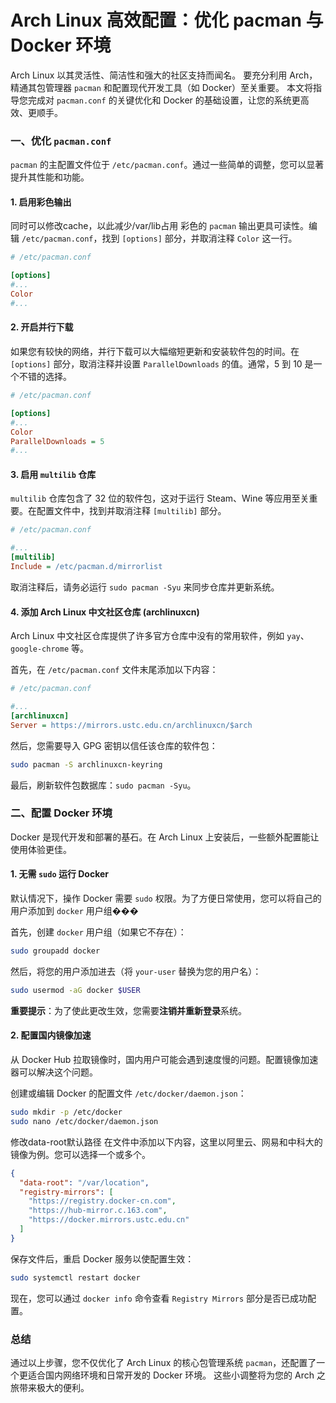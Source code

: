 # Arch Linux 高效配置：优化 pacman 与 Docker 环境


Arch Linux 以其灵活性、简洁性和强大的社区支持而闻名。
要充分利用 Arch，精通其包管理器 `pacman` 和配置现代开发工具（如 Docker）至关重要。
本文将指导您完成对 `pacman.conf` 的关键优化和 Docker 的基础设置，让您的系统更高效、更顺手。

### 一、优化 `pacman.conf`

`pacman` 的主配置文件位于 `/etc/pacman.conf`。通过一些简单的调整，您可以显著提升其性能和功能。

#### 1. 启用彩色输出

同时可以修改cache，以此减少/var/lib占用
彩色的 `pacman` 输出更具可读性。编辑 `/etc/pacman.conf`，找到 `[options]` 部分，并取消注释 `Color` 这一行。

```ini
# /etc/pacman.conf

[options]
#...
Color
#...
```

#### 2. 开启并行下载

如果您有较快的网络，并行下载可以大幅缩短更新和安装软件包的时间。在 `[options]` 部分，取消注释并设置 `ParallelDownloads` 的值。通常，5 到 10 是一个不错的选择。

```ini
# /etc/pacman.conf

[options]
#...
Color
ParallelDownloads = 5
#...
```

#### 3. 启用 `multilib` 仓库

`multilib` 仓库包含了 32 位的软件包，这对于运行 Steam、Wine 等应用至关重要。在配置文件中，找到并取消注释 `[multilib]` 部分。

```ini
# /etc/pacman.conf

#...
[multilib]
Include = /etc/pacman.d/mirrorlist
```

取消注释后，请务必运行 `sudo pacman -Syu` 来同步仓库并更新系统。

#### 4. 添加 Arch Linux 中文社区仓库 (archlinuxcn)

Arch Linux 中文社区仓库提供了许多官方仓库中没有的常用软件，例如 `yay`、`google-chrome` 等。

首先，在 `/etc/pacman.conf` 文件末尾添加以下内容：

```ini
# /etc/pacman.conf

#...
[archlinuxcn]
Server = https://mirrors.ustc.edu.cn/archlinuxcn/$arch
```

然后，您需要导入 GPG 密钥以信任该仓库的软件包：

```bash
sudo pacman -S archlinuxcn-keyring
```

最后，刷新软件包数据库：`sudo pacman -Syu`。

### 二、配置 Docker 环境

Docker 是现代开发和部署的基石。在 Arch Linux 上安装后，一些额外配置能让使用体验更佳。

#### 1. 无需 `sudo` 运行 Docker

默认情况下，操作 Docker 需要 `sudo` 权限。为了方便日常使用，您可以将自己的用户添加到 `docker` 用户组���

首先，创建 `docker` 用户组（如果它不存在）：

```bash
sudo groupadd docker
```

然后，将您的用户添加进去（将 `your-user` 替换为您的用户名）：

```bash
sudo usermod -aG docker $USER
```

**重要提示**：为了使此更改生效，您需要**注销并重新登录**系统。

#### 2. 配置国内镜像加速

从 Docker Hub 拉取镜像时，国内用户可能会遇到速度慢的问题。配置镜像加速器可以解决这个问题。

创建或编辑 Docker 的配置文件 `/etc/docker/daemon.json`：

```bash
sudo mkdir -p /etc/docker
sudo nano /etc/docker/daemon.json
```

修改data-root默认路径
在文件中添加以下内容，这里以阿里云、网易和中科大的镜像为例。您可以选择一个或多个。

```json
{
  "data-root": "/var/location",
  "registry-mirrors": [
    "https://registry.docker-cn.com",
    "https://hub-mirror.c.163.com",
    "https://docker.mirrors.ustc.edu.cn"
  ]
}
```

保存文件后，重启 Docker 服务以使配置生效：

```bash
sudo systemctl restart docker
```

现在，您可以通过 `docker info` 命令查看 `Registry Mirrors` 部分是否已成功配置。

### 总结

通过以上步骤，您不仅优化了 Arch Linux 的核心包管理系统 `pacman`，还配置了一个更适合国内网络环境和日常开发的 Docker 环境。
这些小调整将为您的 Arch 之旅带来极大的便利。

